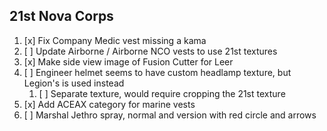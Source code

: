 ## 21st Nova Corps
1. [x] Fix Company Medic vest missing a kama
2. [ ] Update Airborne / Airborne NCO vests to use 21st textures
3. [x] Make side view image of Fusion Cutter for Leer
4. [ ] Engineer helmet seems to have custom headlamp texture, but Legion's is used instead
	1. [ ] Separate texture, would require cropping the 21st texture
5. [x] Add ACEAX category for marine vests
6. [ ] Marshal Jethro spray, normal and version with red circle and arrows